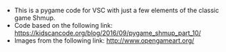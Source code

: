 * This is a pygame code for VSC with just a few elements of the classic game Shmup.
* Code based on the following link: https://kidscancode.org/blog/2016/09/pygame_shmup_part_10/
* Images from the following link: http://www.opengameart.org/
